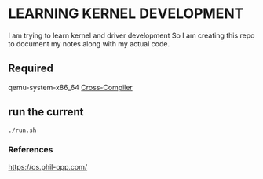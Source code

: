 <h1>LEARNING KERNEL DEVELOPMENT</h1>

I am trying to learn kernel and driver development
So I am creating this repo to document my notes along with my actual code. 

## Required 
qemu-system-x86_64
[Cross-Compiler](https://wiki.osdev.org/GCC_Cross-Compiler)  


## run the current
```
./run.sh
```


### References
https://os.phil-opp.com/
